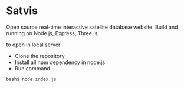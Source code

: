 # Satvis

Open source real-time interactive satellite database website. Build and running on Node.js, Express, Three.js,

to open in local server
- Clone the repository
- Install all npm dependency in node.js
- Run command
```
bash$ node index.js
```

